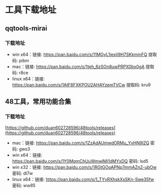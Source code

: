 # 工具下载地址

## qqtools-mirai

### 下载地址

* win x64：链接: https://pan.baidu.com/s/11MGyL1iexiI9H7SKkmjnFQ 提取码: pibm
* mac：链接: https://pan.baidu.com/s/1teh_6zSOn8uwPRPX0bx0gA 提取码: r8ce
* linux x64：链接: https://pan.baidu.com/s/1AtF8FXKPOU2AHAYzemTVCw 提取码: kru9

## 48工具，常用功能合集

### 下载地址
[https://github.com/duan602728596/48tools/releases](https://github.com/duan602728596/48tools/releases)
* mac：链接: https://pan.baidu.com/s/1ZzAdAUmwdORMu_YvHN9lZQ  密码: gws3
* win x64：链接: https://pan.baidu.com/s/1Y0MqmChUuWmwlMi1dMYxDQ  密码: lsd5
* win x32：链接: https://pan.baidu.com/s/1RGtGOoAPNp7mmAZn2-ubOw  密码: dl7w
* linux x64：链接: https://pan.baidu.com/s/1_TYvRXhskXsSKn-Swe35fw  密码: ww85
